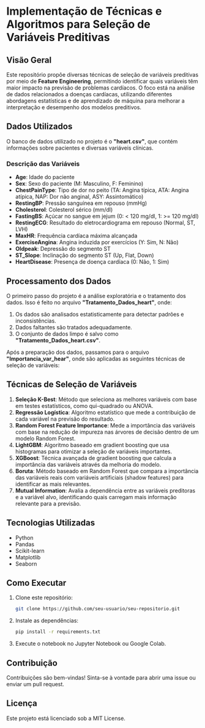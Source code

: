 # Implementação de Técnicas e Algoritmos para Seleção de Variáveis Preditivas

## Visão Geral
Este repositório propõe diversas técnicas de seleção de variáveis preditivas por meio de **Feature Engineering**, permitindo identificar quais variáveis têm maior impacto na previsão de problemas cardíacos. O foco está na análise de dados relacionados a doenças cardíacas, utilizando diferentes abordagens estatísticas e de aprendizado de máquina para melhorar a interpretação e desempenho dos modelos preditivos.

## Dados Utilizados
O banco de dados utilizado no projeto é o **"heart.csv"**, que contém informações sobre pacientes e diversas variáveis clínicas.

### Descrição das Variáveis
- **Age**: Idade do paciente
- **Sex**: Sexo do paciente (M: Masculino, F: Feminino)
- **ChestPainType**: Tipo de dor no peito (TA: Angina típica, ATA: Angina atípica, NAP: Dor não anginal, ASY: Assintomático)
- **RestingBP**: Pressão sanguínea em repouso (mmHg)
- **Cholesterol**: Colesterol sérico (mm/dl)
- **FastingBS**: Açúcar no sangue em jejum (0: < 120 mg/dl, 1: >= 120 mg/dl)
- **RestingECG**: Resultado do eletrocardiograma em repouso (Normal, ST, LVH)
- **MaxHR**: Frequência cardíaca máxima alcançada
- **ExerciseAngina**: Angina induzida por exercícios (Y: Sim, N: Não)
- **Oldpeak**: Depressão do segmento ST
- **ST_Slope**: Inclinação do segmento ST (Up, Flat, Down)
- **HeartDisease**: Presença de doença cardíaca (0: Não, 1: Sim)

## Processamento dos Dados
O primeiro passo do projeto é a análise exploratória e o tratamento dos dados. Isso é feito no arquivo **"Tratamento_Dados_heart"**, onde:
1. Os dados são analisados estatisticamente para detectar padrões e inconsistências.
2. Dados faltantes são tratados adequadamente.
3. O conjunto de dados limpo é salvo como **"Tratamento_Dados_heart.csv"**.

Após a preparação dos dados, passamos para o arquivo **"Importancia_var_hear"**, onde são aplicadas as seguintes técnicas de seleção de variáveis:

## Técnicas de Seleção de Variáveis
1. **Seleção K-Best**: Método que seleciona as melhores variáveis com base em testes estatísticos, como qui-quadrado ou ANOVA.
2. **Regressão Logística**: Algoritmo estatístico que mede a contribuição de cada variável na previsão do resultado.
3. **Random Forest Feature Importance**: Mede a importância das variáveis com base na redução de impureza nas árvores de decisão dentro de um modelo Random Forest.
4. **LightGBM**: Algoritmo baseado em gradient boosting que usa histogramas para otimizar a seleção de variáveis importantes.
5. **XGBoost**: Técnica avançada de gradient boosting que calcula a importância das variáveis através da melhoria do modelo.
6. **Boruta**: Método baseado em Random Forest que compara a importância das variáveis reais com variáveis artificiais (shadow features) para identificar as mais relevantes.
7. **Mutual Information**: Avalia a dependência entre as variáveis preditoras e a variável alvo, identificando quais carregam mais informação relevante para a previsão.

## Tecnologias Utilizadas
- Python
- Pandas
- Scikit-learn
- Matplotlib
- Seaborn

## Como Executar
1. Clone este repositório:
   ```sh
   git clone https://github.com/seu-usuario/seu-repositorio.git
   ```
2. Instale as dependências:
   ```sh
   pip install -r requirements.txt
   ```
3. Execute o notebook no Jupyter Notebook ou Google Colab.

## Contribuição
Contribuições são bem-vindas! Sinta-se à vontade para abrir uma issue ou enviar um pull request.

## Licença
Este projeto está licenciado sob a MIT License.

